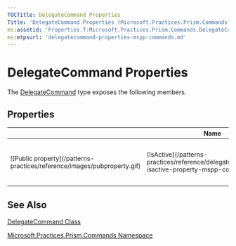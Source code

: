 ```yaml
---
TOCTitle: DelegateCommand Properties
Title: 'DelegateCommand Properties (Microsoft.Practices.Prism.Commands)'
ms:assetid: 'Properties.T:Microsoft.Practices.Prism.Commands.DelegateCommand'
ms:mtpsurl: 'delegatecommand-properties-mspp-commands.md'
---
```



# DelegateCommand Properties

The [DelegateCommand](/patterns-practices/reference/delegatecommand-class-mspp-commands) type exposes the following members.

## Properties

<table>

<thead>
<tr class="header">
<th> </th>
<th>Name</th>
<th>Description</th>
</tr>
</thead>
<tbody>
<tr class="odd">
<td>![Public property](/patterns-practices/reference/images/pubproperty.gif)</td>
<td>[IsActive](/patterns-practices/reference/delegatecommandbase-isactive-property-mspp-commands)</td>
<td><div class="summary">
Gets or sets a value indicating whether the object is active.
</div>
(Inherited from [DelegateCommandBase](/patterns-practices/reference/delegatecommandbase-class-mspp-commands).)</td>
</tr>
</tbody>
</table>

## See Also

[DelegateCommand Class](/patterns-practices/reference/delegatecommand-class-mspp-commands)

[Microsoft.Practices.Prism.Commands Namespace](/patterns-practices/reference/mspp-commands-namespace)
